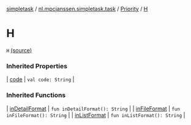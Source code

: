 [simpletask](../../index.md) / [nl.mpcjanssen.simpletask.task](../index.md) / [Priority](index.md) / [H](.)

# H

`H` [(source)](https://github.com/mpcjanssen/simpletask-android/blob/master/src/main/java/nl/mpcjanssen/simpletask/task/Priority.kt#L31)

### Inherited Properties

| [code](code.md) | `val code: String` |

### Inherited Functions

| [inDetailFormat](in-detail-format.md) | `fun inDetailFormat(): String` |
| [inFileFormat](in-file-format.md) | `fun inFileFormat(): String` |
| [inListFormat](in-list-format.md) | `fun inListFormat(): String` |

